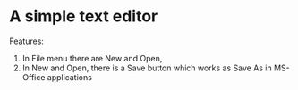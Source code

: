 # A simple text editor
Features:  
1. In File menu there are New and Open,  
2. In New and Open, there is a Save button which works as Save As in MS-Office applications
